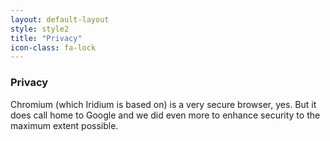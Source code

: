 ```yaml
---
layout: default-layout
style: style2
title: "Privacy"
icon-class: fa-lock
---
```


### Privacy #
Chromium (which Iridium is based on) is a very secure browser, yes. But it does call home to Google and we did even more to enhance security to the maximum extent possible.
